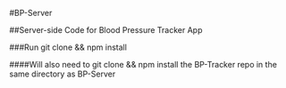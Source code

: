 #BP-Server

##Server-side Code for Blood Pressure Tracker App

###Run git clone && npm install

####Will also need to git clone && npm install the BP-Tracker repo in the same directory as BP-Server

